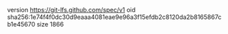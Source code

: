 version https://git-lfs.github.com/spec/v1
oid sha256:1e74f4f0dc30d9eaaa4081eae9e96a3f15efdb2c8120da2b8165867cb1e45670
size 1866
